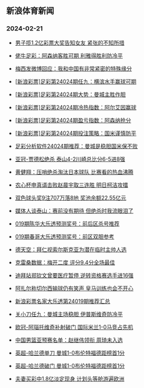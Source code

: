## 新浪体育新闻 
### 2024-02-21

+ [男子揽1.2亿彩票大奖告知女友 紧张的不知所措](https://sports.sina.com.cn/l/2024-02-20/doc-inairues4544980.shtml)

+ [佬牛足彩：阿森纳客胜可期 利雅得胜利防冷平](https://sports.sina.com.cn/l/2024-02-20/doc-inairynp1718523.shtml)

+ [梅西发微博回应：我和中国有非常紧密的特殊缘分](https://sports.sina.com.cn/china/2024-02-20/doc-inairues4566891.shtml)

+ [[新浪彩票]足彩第24024期任九：横滨水手赢球可期](https://sports.sina.com.cn/l/2024-02-20/doc-inairueu1323331.shtml)

+ [[新浪彩票]足彩第24024期大势：曼城主胜作胆](https://sports.sina.com.cn/l/2024-02-20/doc-inairueu1323158.shtml)

+ [[新浪彩票]足彩第24024期冷热指数：阿尔艾因赢球](https://sports.sina.com.cn/l/2024-02-20/doc-inairuen7238601.shtml)

+ [[新浪彩票]足彩第24024期盈亏指数：阿森纳抢分](https://sports.sina.com.cn/l/2024-02-20/doc-inairuer1795758.shtml)

+ [[新浪彩票]足彩第24024期投注策略：国米谨慎防平](https://sports.sina.com.cn/l/2024-02-20/doc-inairueu1323470.shtml)

+ [足彩分析软件24024期推荐：曼城是稳胆国米保不败](https://sports.sina.com.cn/l/2024-02-20/doc-inairues4546987.shtml)

+ [亚冠-贾德松绝杀 泰山4-2川崎总比分6-5进8强](https://sports.sina.com.cn/china/afccl/2024-02-20/doc-inaisrkh4171860.shtml)

+ [黄健翔：压哨绝杀淘汰日本球队 比赛看的热血沸腾](https://sports.sina.com.cn/china/afccl/2024-02-20/doc-inaisrkk0950745.shtml)

+ [农心杯申真谞击败赵晨宇取三连胜 明日柯洁攻擂](https://sports.sina.com.cn/go/2024-02-20/doc-inaisrka6853056.shtml)

+ [双色球头奖9注707万落8地 奖池余额22.55亿元](https://sports.sina.com.cn/l/2024-02-20/doc-inaiszxz1241832.shtml)

+ [媒体人谈泰山：赛前没有期待 但绝杀时我流眼泪了](https://sports.sina.com.cn/china/afccl/2024-02-20/doc-inaisrkk0952111.shtml)

+ [019期陈华大乐透预测奖号：前后区杀号推荐](https://sports.sina.com.cn/l/2024-02-20/doc-inaismak4241954.shtml)

+ [019期春哥大乐透预测奖号：前区双胆参考](https://sports.sina.com.cn/l/2024-02-20/doc-inaisman1019212.shtml)

+ [德天空：拜仁视索尔斯克亚为潜在临时主帅人选](https://sports.sina.com.cn/g/2024-02-20/doc-inaismai1530685.shtml)

+ [克雷桑数据：梅开二度 评分9.4分全场最佳](https://sports.sina.com.cn/china/j/2024-02-20/doc-inaisrkh4175448.shtml)

+ [迪拜站郑钦文曾要医疗暂停 逆转资格赛选手进16强](https://sports.sina.com.cn/tennis/china/2024-02-20/doc-inaithha0611638.shtml)

+ [阿扎尔称切尔西输球仍有笑声 皇马训练也会不开心](https://sports.sina.com.cn/g/2024-02-20/doc-inaismae6954559.shtml)

+ [新浪彩票名家大乐透第24019期推荐汇总](https://sports.sina.com.cn/l/2024-02-20/doc-inaismae6955021.shtml)

+ [关小刀任九：曼城主场稳胆 伊普斯维奇防冷平](https://sports.sina.com.cn/l/2024-02-20/doc-inaismae6979612.shtml)

+ [欧冠-阿瑙托维奇补射破门 国际米兰1-0马竞占先机](https://sports.sina.com.cn/g/seriea/2024-02-21/doc-inaitxcs3519088.shtml)

+ [中国男篮亚预赛名单：赵继伟领衔 周琦未入选](https://sports.sina.com.cn/basketball/cba/2024-02-20/doc-inaismak4238860.shtml)

+ [英超-哈兰德单刀 曼城1-0布伦特福德距榜首1分](https://sports.sina.com.cn/g/pl/2024-02-21/doc-inaitxcu0297013.shtml)

+ [英超-哈兰德破门 曼城1-0布伦特福德距榜首1分](https://sports.sina.com.cn/g/pl/2024-02-21/doc-inaitxcu0297013.shtml)

+ [夫妻买彩中1.8亿淡定现身 计划头等舱游遍欧洲](https://sports.sina.com.cn/l/2024-02-21/doc-inaiucmq3391339.shtml)

